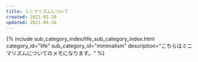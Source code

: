 ```yaml
---
title: ミニマリズムについて
created: 2021-01-20
updated: 2021-06-26
---
```

{% include sub_category_index/life_sub_category_index.html
    category_id="life"
    sub_category_id="minimalism"
    description="こちらはミニマリズムについてのメモになります。" %}
